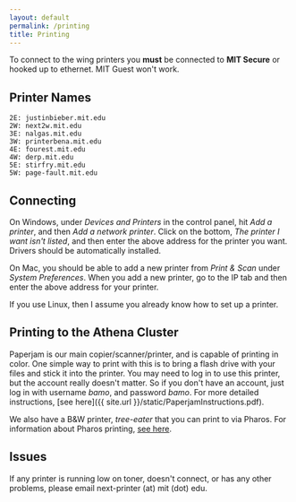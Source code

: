 ```yaml
---
layout: default
permalink: /printing
title: Printing
---
```


To connect to the wing printers you **must** be connected to **MIT Secure**
or hooked up to ethernet. MIT Guest won't work.

## Printer Names
```
2E: justinbieber.mit.edu
2W: next2w.mit.edu
3E: nalgas.mit.edu
3W: printerbena.mit.edu
4E: fourest.mit.edu
4W: derp.mit.edu
5E: stirfry.mit.edu
5W: page-fault.mit.edu
```

## Connecting
On Windows, under *Devices and Printers* in the control panel, hit *Add a printer*, and then
*Add a network printer*. Click on the bottom, *The printer I want isn't listed*, and then
enter the above address for the printer you want. Drivers should be automatically installed.

On Mac, you should be able to add a new printer from *Print & Scan* under *System Preferences*.
When you add a new printer, go to the IP tab and then enter the above address for your printer.

If you use Linux, then I assume you already know how to set up a printer.

## Printing to the Athena Cluster
Paperjam is our main copier/scanner/printer, and is capable of printing in color.
One simple way to print with this is to bring a flash drive with your files and stick it
into the printer. You may need to log in to use this printer, but the account really doesn't matter.
So if you don't have an account, just log in with username *bamo*, and password *bamo*.
For more detailed instructions, [see here]({{ site.url }}/static/PaperjamInstructions.pdf).

We also have a B&W printer, *tree-eater* that you can print to via Pharos. For information about
Pharos printing, [see here](http://kb.mit.edu/confluence/display/istcontrib/Pharos+Public+Student+Printing+at+MIT).

## Issues
If any printer is running low on toner, doesn't connect, or has any other problems,
please email next-printer (at) mit (dot) edu.
